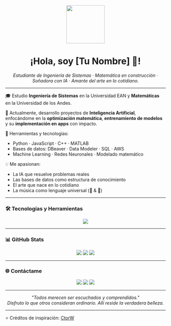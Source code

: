 <div align="center">
  <img width="120" src="https://github.com/user-attachments/assets/fae54e71-c962-4868-ad16-f727a0593d00" />
  <h1>¡Hola, soy [Tu Nombre] 👋!</h1>
</div>

<div align="center">
  <em>Estudiante de Ingeniería de Sistemas · Matemática en construcción · Soñadora con IA · Amante del arte en lo cotidiano.</em>
</div>

---

🎓 Estudio **Ingeniería de Sistemas** en la Universidad EAN y **Matemáticas** en la Universidad de los Andes.

🧠 Actualmente, desarrollo proyectos de **Inteligencia Artificial**, enfocándome en la **optimización matemática**, **entrenamiento de modelos** y su **implementación en apps** con impacto.

🧰 Herramientas y tecnologías:
- Python · JavaScript · C++ · MATLAB
- Bases de datos: DBeaver · Data Modeler · SQL · AWS
- Machine Learning · Redes Neuronales · Modelado matemático

💡 Me apasionan:
- La IA que resuelve problemas reales
- Las bases de datos como estructura de conocimiento
- El arte que nace en lo cotidiano
- La música como lenguaje universal (🎹 & 🎸)

---

### 🛠️ Tecnologías y Herramientas

<div align="center">
<img src="https://skillicons.dev/icons?i=py,cpp,js,matlab,html,css,aws,sqlite,postgresql,git,vscode" />
</div>

---

### 📊 GitHub Stats

<div align="center">
  <img src="https://github-readme-stats.vercel.app/api?username=TU_USUARIO&theme=onedark&show_icons=true&hide_border=true&count_private=true"/>
  <img src="https://github-readme-streak-stats.herokuapp.com/?user=TU_USUARIO&theme=onedark&hide_border=true"/>
  <img src="https://github-readme-stats.vercel.app/api/top-langs/?username=TU_USUARIO&layout=compact&theme=onedark&hide_border=true"/>
</div>

---

### 🌐 Contáctame

<div align="center">
  <a href="mailto:tu_correo@gmail.com"><img src="https://skillicons.dev/icons?i=gmail" /></a>
  <a href="https://linkedin.com/in/tu_usuario"><img src="https://skillicons.dev/icons?i=linkedin" /></a>
  <a href="https://instagram.com/tu_usuario"><img src="https://skillicons.dev/icons?i=instagram" /></a>
</div>

---

<div align="center">
  <em>"Todos merecen ser escuchados y comprendidos."</em>  
  <br/>
  <em>Disfruto lo que otros consideran ordinario. Allí reside la verdadera belleza.</em>
</div>

---

⭐ Créditos de inspiración: [CtorW](https://github.com/CtorW)


